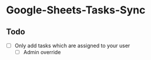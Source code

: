 # Google-Sheets-Tasks-Sync
## Todo
- [ ] Only add tasks which are assigned to your user
  - [ ] Admin override
